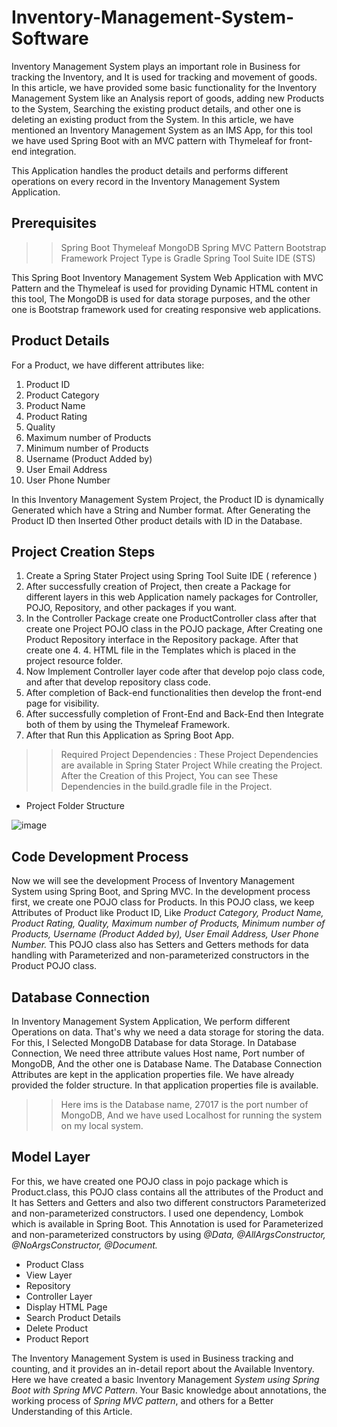 # Inventory-Management-System-Software

Inventory Management System plays an important role in Business for tracking the Inventory, and It is used for tracking and movement of goods. In this article, we have provided some basic functionality for the Inventory Management System like an Analysis report of goods, adding new Products to the System, Searching the existing product details, and other one is deleting an existing product from the System. In this article, we have mentioned an Inventory Management System as an IMS App, for this tool we have used Spring Boot with an MVC pattern with Thymeleaf for front-end integration.

This Application handles the product details and performs different operations on every record in the Inventory Management System Application.

## Prerequisites
>> Spring Boot
>> Thymeleaf
>> MongoDB
>> Spring MVC Pattern
>> Bootstrap Framework 
>> Project Type is Gradle 
>> Spring Tool Suite IDE (STS)

This Spring Boot Inventory Management System Web Application with MVC Pattern and the Thymeleaf is used for providing Dynamic HTML content in this tool, The MongoDB is used for data storage purposes, and the other one is Bootstrap framework used for creating responsive web applications.

## Product Details
For a Product, we have different attributes like:

1. Product ID
2. Product Category
3. Product Name
4. Product Rating
5. Quality
6. Maximum number of Products
7. Minimum number of Products
8. Username (Product Added by)
9. User Email Address
10. User Phone Number

In this Inventory Management System Project, the Product ID is dynamically Generated which have a String and Number format. After Generating the Product ID then Inserted Other product details with ID in the Database.

## Project Creation Steps
1. Create a Spring Stater Project using Spring Tool Suite IDE ( reference )
2. After successfully creation of Project, then create a Package for different layers in this web Application namely packages for Controller, POJO, Repository, and other packages if you want.
3. In the Controller Package create one ProductController class after that create one Project POJO class in the POJO package, After Creating one Product Repository interface in the Repository package. After that create one 4. 4. HTML file in the Templates which is placed in the project resource folder.
5. Now Implement Controller layer code after that develop pojo class code, and after that develop repository class code.
6. After completion of Back-end functionalities then develop the front-end page for visibility.
7. After successfully completion of Front-End and Back-End then Integrate both of them by using the Thymeleaf Framework.
8. After that Run this Application as Spring Boot App.

>> Required Project Dependencies : These Project Dependencies are available in Spring Stater Project While creating the Project. After the Creation of this Project, You can see These Dependencies in the build.gradle file in the Project.

- Project Folder Structure

![image](https://github.com/user-attachments/assets/095d65cd-d020-4d78-8622-3fcbf6b0edb4)

## Code Development Process
Now we will see the development Process of Inventory Management System using Spring Boot, and Spring MVC. In the development process first, we create one POJO class for Products. In this POJO class, we keep Attributes of Product like Product ID, Like *Product Category, Product Name, Product Rating, Quality, Maximum number of Products, Minimum number of Products, Username (Product Added by), User Email Address, User Phone Number.* This POJO class also has Setters and Getters methods for data handling with Parameterized and non-parameterized constructors in the Product POJO class.

## Database Connection
In Inventory Management System Application, We perform different Operations on data. That's why we need a data storage for storing the data. For this, I Selected MongoDB Database for data Storage. In Database Connection, We need three attribute values Host name, Port number of MongoDB, And the other one is Database Name. The Database Connection Attributes are kept in the application properties file. We have already provided the folder structure. In that application properties file is available.

>> Here ims is the Database name, 27017 is the port number of MongoDB, And we have used Localhost for running the system on my local system.

## Model Layer
For this, we have created one POJO class in pojo package which is Product.class, this POJO class contains all the attributes of the Product and It has Setters and Getters and also two different constructors Parameterized and non-parameterized constructors. I used one dependency, Lombok which is available in Spring Boot. This Annotation is used for Parameterized and non-parameterized constructors by using *@Data, @AllArgsConstructor, @NoArgsConstructor, @Document.*

- Product Class
- View Layer
- Repository
- Controller Layer
- Display HTML Page
- Search Product Details
- Delete Product
- Product Report

The Inventory Management System is used in Business tracking and counting, and it provides an in-detail report about the Available Inventory. Here we have created a basic Inventory Management *System using Spring Boot with Spring MVC Pattern*. Your Basic knowledge about annotations, the working process of *Spring MVC pattern*, and others for a Better Understanding of this Article.
